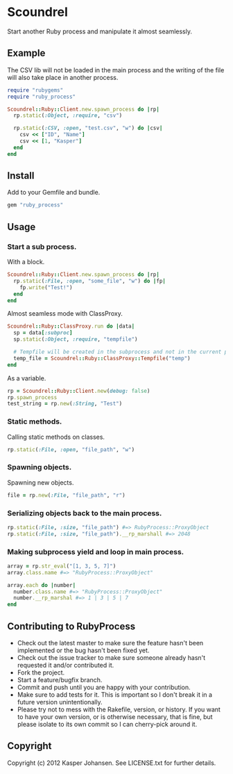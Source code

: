 # Scoundrel

Start another Ruby process and manipulate it almost seamlessly.

## Example

The CSV lib will not be loaded in the main process and the writing of the file will also take place in another process.

```ruby
require "rubygems"
require "ruby_process"

Scoundrel::Ruby::Client.new.spawn_process do |rp|
  rp.static(:Object, :require, "csv")

  rp.static(:CSV, :open, "test.csv", "w") do |csv|
    csv << ["ID", "Name"]
    csv << [1, "Kasper"]
  end
end
```


## Install

Add to your Gemfile and bundle.

```ruby
gem "ruby_process"
```

## Usage

### Start a sub process.

With a block.

```ruby
Scoundrel::Ruby::Client.new.spawn_process do |rp|
  rp.static(:File, :open, "some_file", "w") do |fp|
    fp.write("Test!")
  end
end
```

Almost seamless mode with ClassProxy.

```ruby
Scoundrel::Ruby::ClassProxy.run do |data|
  sp = data[:subproc]
  sp.static(:Object, :require, "tempfile")

  # Tempfile will be created in the subprocess and not in the current process.
  temp_file = Scoundrel::Ruby::ClassProxy::Tempfile("temp")
end
```

As a variable.

```ruby
rp = Scoundrel::Ruby::Client.new(debug: false)
rp.spawn_process
test_string = rp.new(:String, "Test")
```

### Static methods.
Calling static methods on classes.

```ruby
rp.static(:File, :open, "file_path", "w")
```

### Spawning objects.

Spawning new objects.

```ruby
file = rp.new(:File, "file_path", "r")
```

### Serializing objects back to the main process.

```ruby
rp.static(:File, :size, "file_path") #=> RubyProcess::ProxyObject
rp.static(:File, :size, "file_path").__rp_marshall #=> 2048
```

### Making subprocess yield and loop in main process.

```ruby
array = rp.str_eval("[1, 3, 5, 7]")
array.class.name #=> "RubyProcess::ProxyObject"

array.each do |number|
  number.class.name #=> "RubyProcess::ProxyObject"
  number.__rp_marshal #=> 1 | 3 | 5 | 7
end
```


## Contributing to RubyProcess

* Check out the latest master to make sure the feature hasn't been implemented or the bug hasn't been fixed yet.
* Check out the issue tracker to make sure someone already hasn't requested it and/or contributed it.
* Fork the project.
* Start a feature/bugfix branch.
* Commit and push until you are happy with your contribution.
* Make sure to add tests for it. This is important so I don't break it in a future version unintentionally.
* Please try not to mess with the Rakefile, version, or history. If you want to have your own version, or is otherwise necessary, that is fine, but please isolate to its own commit so I can cherry-pick around it.

## Copyright

Copyright (c) 2012 Kasper Johansen. See LICENSE.txt for
further details.
